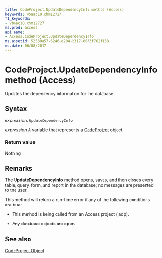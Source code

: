 ```yaml
---
title: CodeProject.UpdateDependencyInfo method (Access)
keywords: vbaac10.chm12727
f1_keywords:
- vbaac10.chm12727
ms.prod: access
api_name:
- Access.CodeProject.UpdateDependencyInfo
ms.assetid: 52530a57-6246-d204-b317-0673f762f138
ms.date: 06/08/2017
---
```



# CodeProject.UpdateDependencyInfo method (Access)

Updates the dependency information for the database.


## Syntax

_expression_. `UpdateDependencyInfo`

_expression_ A variable that represents a [CodeProject](Access.CodeProject.md) object.


### Return value

Nothing


## Remarks

The  **UpdateDependencyInfo** method opens, saves, and then closes every table, query, form, and report in the database; no messages are presented to the user.

This method will return a run-time error if any of the following conditions are true:


- This method is being called from an Access project (.adp).
    
- Any database objects are open.
    

## See also


[CodeProject Object](Access.CodeProject.md)

